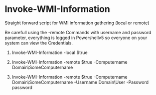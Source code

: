 # Invoke-WMI-Information
Straight forward script for WMI information gathering (local or remote)

Be carefull using the -remote Commands with username and password parameter, everything is logged in Powershellv5 so everyone on your system can view the Credentials.

1) Invoke-WMI-Information -local $true

2) Invoke-WMI-Information -remote $true -Computername Domain\SomeComputername

3) Invoke-WMI-Information -remote $true -Computername Domain\SomeComputername -Username Domain\User -Password password
